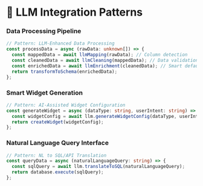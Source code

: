 # 🤖 LLM Integration Patterns

### Data Processing Pipeline

```typescript
// Pattern: LLM-Enhanced Data Processing
const processData = async (rawData: unknown[]) => {
  const mappedData = await llmMapping(rawData); // Column detection
  const cleanedData = await llmCleaning(mappedData); // Data validation
  const enrichedData = await llmEnrichment(cleanedData); // Smart defaults
  return transformToSchema(enrichedData);
};
```

### Smart Widget Generation

```typescript
// Pattern: AI-Assisted Widget Configuration
const generateWidget = async (dataType: string, userIntent: string) => {
  const widgetConfig = await llm.generateWidgetConfig(dataType, userIntent);
  return createWidget(widgetConfig);
};
```

### Natural Language Query Interface

```typescript
// Pattern: NL to SQL/API Translation
const queryData = async (naturalLanguageQuery: string) => {
  const sqlQuery = await llm.translateToSQL(naturalLanguageQuery);
  return database.execute(sqlQuery);
};
```
